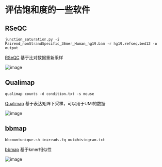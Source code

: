 # 评估饱和度的一些软件

## RSeQC
`junction_saturation.py -i Pairend_nonStrandSpecific_36mer_Human_hg19.bam -r hg19.refseq.bed12 -o output`

[RSeQC](https://rseqc.sourceforge.net/#usage-information)  基于比对数据重新采样

![image](https://github.com/user-attachments/assets/6a5cb595-2bb7-4d32-9e24-53e345977199)

## Qualimap
`qualimap counts -d condition.txt -s mouse`

[Qualimap](http://qualimap.conesalab.org/doc_html/command_line.html#counts-qc)  基于表达矩阵下采样，可以用于UMI的数据

![image](https://github.com/user-attachments/assets/21ddd1c5-e566-4b12-ba28-dae2f9a6b5ca)


## bbmap
`bbcountunique.sh in=reads.fq out=histogram.txt`

[bbmap](https://www.seqanswers.com/forum/bioinformatics/bioinformatics-aa/43538-how-to-plot-the-saturation-curves-to-assess-the-sequencing-depth)  基于kmer相似性

![image](https://github.com/user-attachments/assets/1c391598-d987-47f3-af9c-249477473992)
